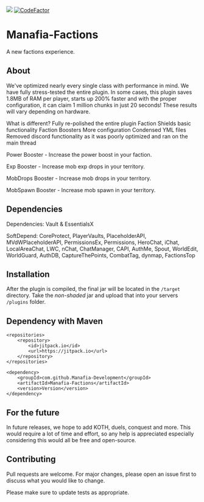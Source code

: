[![](https://jitpack.io/v/Manafia-Development/Manafia-Factions.svg)](https://jitpack.io/#Manafia-Development/Manafia-Factions) [![CodeFactor](https://www.codefactor.io/repository/github/manafia-development/manafia-factions/badge)](https://www.codefactor.io/repository/github/manafia-development/manafia-factions)

# Manafia-Factions
A new factions experience.

## About



We've optimized nearly every single class with performance in mind. We have fully stress-tested the entire plugin. In some cases, this plugin saves 1.8MB of RAM per player, starts up 200% faster and with the proper configuration, it can claim 1 million chunks in just 20 seconds! These results will vary depending on hardware.

What is different?
Fully re-polished the entire plugin
Faction Shields basic functionality
Faction Boosters
More configuration
Condensed YML files
Removed discord functionality as it was poorly optimized and ran on the main thread




Power Booster - Increase the power boost in your faction.

Exp Booster - Increase mob exp drops in your territory.

MobDrops Booster - Increase mob drops in your territory.

MobSpawn Booster - Increase mob spawn in your territory.



## Dependencies

Dependencies: Vault & EssentialsX

SoftDepend: CoreProtect, PlayerVaults, PlaceholderAPI, MVdWPlaceholderAPI, PermissionsEx, Permissions, HeroChat, iChat, LocalAreaChat, LWC, nChat, ChatManager, CAPI, AuthMe, Spout, WorldEdit, WorldGuard, AuthDB, CaptureThePoints, CombatTag, dynmap, FactionsTop




## Installation

After the plugin is compiled, the final jar will be located in the ``/target`` directory. Take the *non-shaded* jar and upload that into your servers ``/plugins`` folder.


## Dependency with Maven


	<repositories>
		<repository>
		    <id>jitpack.io</id>
		    <url>https://jitpack.io</url>
		</repository>
	</repositories>

	<dependency>
	    <groupId>com.github.Manafia-Development</groupId>
	    <artifactId>Manafia-Factions</artifactId>
	    <version>Version</version>
	</dependency>

## For the future

In future releases, we hope to add KOTH, duels, conquest and more. This would require a lot of time and effort, so any help is appreciated especially considering this would all be free and open-source.






## Contributing
Pull requests are welcome. For major changes, please open an issue first to discuss what you would like to change.

Please make sure to update tests as appropriate.

